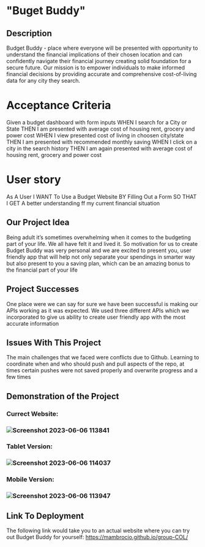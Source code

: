 # "Buget Buddy"

## Description
Budget Buddy - place where everyone will be presented with opportunity to understand the financial implications of their chosen location and can confidently navigate their financial journey creating solid foundation for a secure future. Our mission is to empower individuals to make
informed financial decisions by providing accurate and comprehensive cost-of-living data for any city they search.

# Acceptance Criteria
Given a budget dashboard with form inputs
WHEN I search for a City or State
THEN I am presented with average cost of housing rent, grocery and power cost
WHEN I view presented cost of living in choosen city/state
THEN I am presented with recommended monthly saving
WHEN I click on a city in the search history
THEN I am again presented with average cost of housing rent, grocery and power cost

# User story
As A User
I WANT To Use a Budget Website
BY Filling Out a Form
SO THAT I GET A better understanding ff my current financial situation

## Our Project Idea
Being adult it’s sometimes overwhelming when it comes to the budgeting part of your life. We all have felt it and lived it. So motivation for us to  create Budget Buddy was very personal and we are excited to present you, user friendly app that will help not only separate your spendings in smarter way but also present to you a saving plan, which can be an amazing bonus to the financial part of your life

## Project Successes
One place were we can say for sure we have been successful is making our APIs working as it was expected. We used three different APIs which we incorporated to give us ability to create   user friendly app with the most accurate information

## Issues With This Project
The main challenges that we faced were conflicts due to Github. Learning to coordinate when  and who should push and pull aspects of the repo, at times certain pushes were not saved properly and overwrite progress and a few times

## Demonstration of the Project
### Currect Website:
### ![Screenshot 2023-06-06 113841](https://github.com/mambrocio/group-COL/assets/111782130/8778804d-c52d-49a9-83cf-a395cb7df611)

### Tablet Version:
### ![Screenshot 2023-06-06 114037](https://github.com/mambrocio/group-COL/assets/111782130/5e360a25-3e43-44b7-b494-10f8cdecb005)

### Mobile Version:
### ![Screenshot 2023-06-06 113947](https://github.com/mambrocio/group-COL/assets/111782130/05ac4145-c956-4e76-ac5e-79830ba2a699)

## Link To Deployment
The following link would take you to an actual website where you can try out Budget Buddy for yourself: https://mambrocio.github.io/group-COL/
